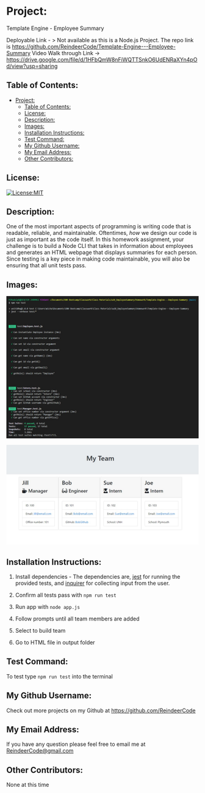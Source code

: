 # Project:
Template Engine - Employee Summary

Deployable Link - > Not available as this is a Node.js Project. The repo link is https://github.com/ReindeerCode/Template-Engine---Employee-Summary
Video Walk through Link -> https://drive.google.com/file/d/1HFbQmW8nFiWQTTSnkO6UdENRaXYn4pOd/view?usp=sharing

## Table of Contents: 
- [Project:](#project)
  - [Table of Contents:](#table-of-contents)
  - [License:](#license)
  - [Description:](#description)
  - [Images:](#images)
  - [Installation Instructions:](#installation-instructions)
  - [Test Command:](#test-command)
  - [My Github Username:](#my-github-username)
  - [My Email Address:](#my-email-address)
  - [Other Contributors:](#other-contributors)

## License:
[![License:MIT](https://img.shields.io/badge/License-MIT-yellow.svg)](https://opensource.org/licenses/MIT)

## Description:
One of the most important aspects of programming is writing code that is readable, reliable, and maintainable. Oftentimes, *how* we design our code is just as important as the code itself. In this homework assignment, your challenge is to build a Node CLI that takes in information about employees and generates an HTML webpage that displays summaries for each person. Since testing is a key piece in making code maintainable, you will also be ensuring that all unit tests pass.

## Images:
![Project Screenshot](./Assets/tests.jpg)

![Project Screenshot](./Assets/teamOutput.jpg)

## Installation Instructions: 
1) Install dependencies - The dependencies are, [jest](https://jestjs.io/) for running the provided tests, and [inquirer](https://www.npmjs.com/package/inquirer) for collecting input from the user. 

2) Confirm all tests pass with `npm run test`

3) Run app with `node app.js` 

4) Follow prompts until all team members are added

5) Select to build team

6) Go to HTML file in output folder

## Test Command: 
To test type `npm run test` into the terminal

## My Github Username: 
Check out more projects on my Github at https://github.com/ReindeerCode

## My Email Address:
If you have any question please feel free to email me at ReindeerCode@gmail.com

## Other Contributors:
None at this time
